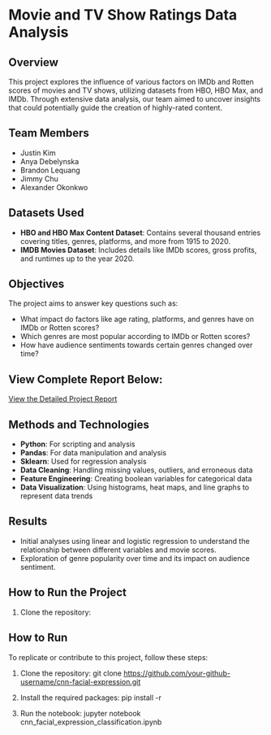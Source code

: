# Movie and TV Show Ratings Data Analysis

## Overview
This project explores the influence of various factors on IMDb and Rotten scores of movies and TV shows, utilizing datasets from HBO, HBO Max, and IMDb. Through extensive data analysis, our team aimed to uncover insights that could potentially guide the creation of highly-rated content.

## Team Members
- Justin Kim
- Anya Debelynska
- Brandon Lequang
- Jimmy Chu
- Alexander Okonkwo

## Datasets Used
- **HBO and HBO Max Content Dataset**: Contains several thousand entries covering titles, genres, platforms, and more from 1915 to 2020.
- **IMDB Movies Dataset**: Includes details like IMDb scores, gross profits, and runtimes up to the year 2020.

## Objectives
The project aims to answer key questions such as:
- What impact do factors like age rating, platforms, and genres have on IMDb or Rotten scores?
- Which genres are most popular according to IMDb or Rotten scores?
- How have audience sentiments towards certain genres changed over time?

## View Complete Report Below:
[View the Detailed Project Report](Movie_and_TV_Show_Ratings_Data_Analysis_Capstone_Project_Report.pdf)

## Methods and Technologies
- **Python**: For scripting and analysis
- **Pandas**: For data manipulation and analysis
- **Sklearn**: Used for regression analysis
- **Data Cleaning**: Handling missing values, outliers, and erroneous data
- **Feature Engineering**: Creating boolean variables for categorical data
- **Data Visualization**: Using histograms, heat maps, and line graphs to represent data trends

## Results
- Initial analyses using linear and logistic regression to understand the relationship between different variables and movie scores.
- Exploration of genre popularity over time and its impact on audience sentiment.

## How to Run the Project
1. Clone the repository:
## How to Run
To replicate or contribute to this project, follow these steps:
1. Clone the repository:
git clone https://github.com/your-github-username/cnn-facial-expression.git

2. Install the required packages:
pip install -r 

4. Run the notebook:
jupyter notebook cnn_facial_expression_classification.ipynb
